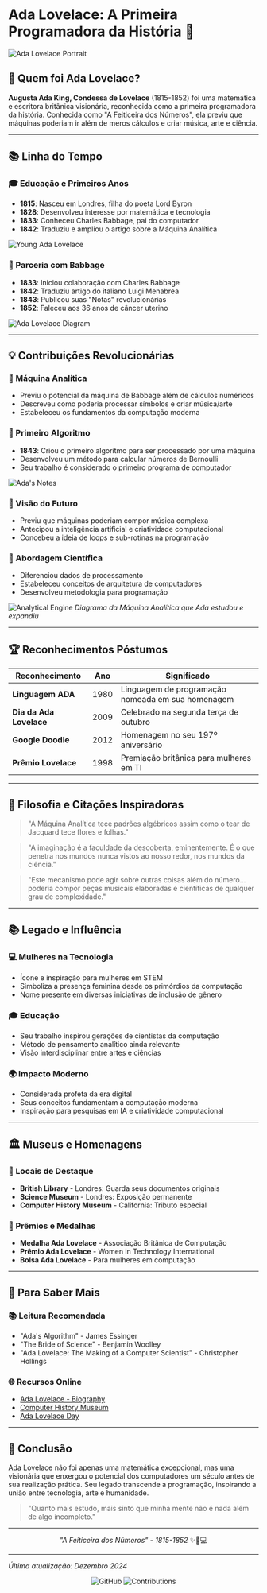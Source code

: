 # Ada Lovelace: A Primeira Programadora da História 💫

![Ada Lovelace Portrait](ada_lovelace_1.jpg)

## 👑 Quem foi Ada Lovelace?

**Augusta Ada King, Condessa de Lovelace** (1815-1852) foi uma matemática e escritora britânica visionária, reconhecida como a primeira programadora da história. Conhecida como "A Feiticeira dos Números", ela previu que máquinas poderiam ir além de meros cálculos e criar música, arte e ciência.

---

## 📚 Linha do Tempo

### 🎓 Educação e Primeiros Anos
- **1815**: Nasceu em Londres, filha do poeta Lord Byron
- **1828**: Desenvolveu interesse por matemática e tecnologia
- **1833**: Conheceu Charles Babbage, pai do computador
- **1842**: Traduziu e ampliou o artigo sobre a Máquina Analítica

![Young Ada Lovelace](ada_lovelace_5.png)

### 🔬 Parceria com Babbage
- **1833**: Iniciou colaboração com Charles Babbage
- **1842**: Traduziu artigo do italiano Luigi Menabrea
- **1843**: Publicou suas "Notas" revolucionárias
- **1852**: Faleceu aos 36 anos de câncer uterino

![Ada Lovelace Diagram](ada_lovelace_4.jpg)

---

## 💡 Contribuições Revolucionárias

### 🔧 Máquina Analítica
- Previu o potencial da máquina de Babbage além de cálculos numéricos
- Descreveu como poderia processar símbolos e criar música/arte
- Estabeleceu os fundamentos da computação moderna

### 📝 Primeiro Algoritmo
- **1843**: Criou o primeiro algoritmo para ser processado por uma máquina
- Desenvolveu um método para calcular números de Bernoulli
- Seu trabalho é considerado o primeiro programa de computador

![Ada's Notes](ada_lovelace_2.jpg)

### 🔮 Visão do Futuro
- Previu que máquinas poderiam compor música complexa
- Antecipou a inteligência artificial e criatividade computacional
- Concebeu a ideia de loops e sub-rotinas na programação

### 🧠 Abordagem Científica
- Diferenciou dados de processamento
- Estabeleceu conceitos de arquitetura de computadores
- Desenvolveu metodologia para programação

![Analytical Engine](ada_lovelace_3.jpg)
*Diagrama da Máquina Analítica que Ada estudou e expandiu*

---

## 🏆 Reconhecimentos Póstumos

| Reconhecimento | Ano | Significado |
|----------------|-----|-------------|
| **Linguagem ADA** | 1980 | Linguagem de programação nomeada em sua homenagem |
| **Dia da Ada Lovelace** | 2009 | Celebrado na segunda terça de outubro |
| **Google Doodle** | 2012 | Homenagem no seu 197º aniversário |
| **Prêmio Lovelace** | 1998 | Premiação britânica para mulheres em TI |

---

## 🎯 Filosofia e Citações Inspiradoras

> "A Máquina Analítica tece padrões algébricos assim como o tear de Jacquard tece flores e folhas."

> "A imaginação é a faculdade da descoberta, eminentemente. É o que penetra nos mundos nunca vistos ao nosso redor, nos mundos da ciência."

> "Este mecanismo pode agir sobre outras coisas além do número... poderia compor peças musicais elaboradas e científicas de qualquer grau de complexidade."

---

## 📚 Legado e Influência

### 💻 Mulheres na Tecnologia
- Ícone e inspiração para mulheres em STEM
- Simboliza a presença feminina desde os primórdios da computação
- Nome presente em diversas iniciativas de inclusão de gênero

### 🎓 Educação
- Seu trabalho inspirou gerações de cientistas da computação
- Método de pensamento analítico ainda relevante
- Visão interdisciplinar entre artes e ciências

### 🌍 Impacto Moderno
- Considerada profeta da era digital
- Seus conceitos fundamentam a computação moderna
- Inspiração para pesquisas em IA e criatividade computacional

---

## 🏛️ Museus e Homenagens

### 🎪 Locais de Destaque
- **British Library** - Londres: Guarda seus documentos originais
- **Science Museum** - Londres: Exposição permanente
- **Computer History Museum** - California: Tributo especial

### 📜 Prêmios e Medalhas
- **Medalha Ada Lovelace** - Associação Britânica de Computação
- **Prêmio Ada Lovelace** - Women in Technology International
- **Bolsa Ada Lovelace** - Para mulheres em computação

---

## 📖 Para Saber Mais

### 📚 Leitura Recomendada
- "Ada's Algorithm" - James Essinger
- "The Bride of Science" - Benjamin Woolley
- "Ada Lovelace: The Making of a Computer Scientist" - Christopher Hollings

### 🌐 Recursos Online
- [Ada Lovelace - Biography](https://www.biography.com/scientist/ada-lovelace)
- [Computer History Museum](https://computerhistory.org/babbage/adalovelace/)
- [Ada Lovelace Day](https://findingada.com)

---

## 🎉 Conclusão

Ada Lovelace não foi apenas uma matemática excepcional, mas uma visionária que enxergou o potencial dos computadores um século antes de sua realização prática. Seu legado transcende a programação, inspirando a união entre tecnologia, arte e humanidade.

> "Quanto mais estudo, mais sinto que minha mente não é nada além de algo incompleto."

---

<div align="center">

*"A Feiticeira dos Números" - 1815-1852* ✨🔢💻

</div>

---
*Última atualização: Dezembro 2024*

<div align="center">

![GitHub](https://img.shields.io/badge/Ada_Lovelace-Pioneira-purple?style=for-the-badge)
![Contributions](https://img.shields.io/badge/Programação-Origem-pink?style=for-the-badge)

</div>
